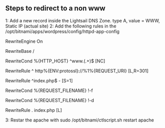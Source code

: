 ## Steps to redirect to a non www

1: Add a new record inside the Lightsail DNS Zone. type A, value =  WWW, Static IP (actual site)
2: Add the following rules in the /opt/bitnami/apps/wordpress/config/httpd-app-config

RewriteEngine On

RewriteBase /

RewriteCond %{HTTP_HOST} ^www\.(.+)$ [NC]

RewriteRule ^ http%{ENV:protossl}://%1%{REQUEST_URI} [L,R=301] 

RewriteRule ^index\.php$ - [S=1]

RewriteCond %{REQUEST_FILENAME} !-f

RewriteCond %{REQUEST_FILENAME} !-d

RewriteRule . index.php [L]

3: Restar the apache with sudo /opt/bitnami/ctlscript.sh restart apache
